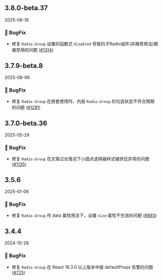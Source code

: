 ## 3.8.0-beta.37
2025-08-18

### 🐞 BugFix
- 修复 `Radio.Group` 设置的函数式 `disabled` 导致的子Radio组件(非推荐用法)都被禁用的问题 ([#1314](https://github.com/sheinsight/shineout-next/pull/1314))


## 3.7.9-beta.8
2025-08-06



### 🐞 BugFix

- 修复 `Radio.Group` 在嵌套使用时，内层 `Radio.Group` 的勾选状态不符合预期的问题 ([#1291](https://github.com/sheinsight/shineout-next/pull/1291))


## 3.7.0-beta.36
2025-05-29



### 🐞 BugFix

- 修复 `Radio.Group` 在文案过长情况下小圆点选择器样式被挤压异常的问题  ([#1135](https://github.com/sheinsight/shineout-next/pull/1135))


## 3.5.6
2025-01-06



### 🐞 BugFix

- 修复 `Radio.Group` 传 data 属性用法下，设置 `size` 属性不生效的问题 ([#893](https://github.com/sheinsight/shineout-next/pull/893))


## 3.4.4
2024-10-28



### 🐞 BugFix

- 修复 `Radio.Group` 在 React 18.3.0 以上版本中报 defaultProps 告警的问题 ([#725](https://github.com/sheinsight/shineout-next/pull/725))
